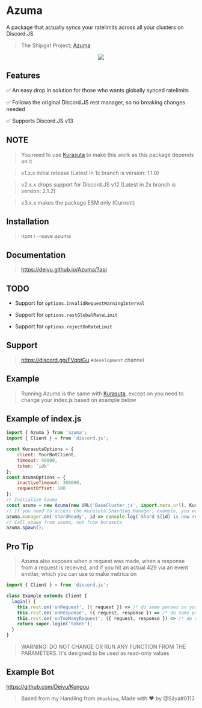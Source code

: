# Azuma
A package that actually syncs your ratelimits across all your clusters on Discord.JS

> The Shipgirl Project; [Azuma](https://azurlane.koumakan.jp/Azuma)

<p align="center">
  <img src="https://azurlane.netojuu.com/w/images/4/42/Azuma.png">
</p>

## Features

✅ An easy drop in solution for those who wants globally synced ratelimits

✅ Follows the original Discord.JS rest manager, so no breaking changes needed

✅ Supports Discord.JS v13


## NOTE

> You need to use [Kurasuta](https://github.com/DevYukine/Kurasuta) to make this work as this package depends on it

> v1.x.x initial release (Latest in 1x branch is version: 1.1.0)

> v2.x.x drops support for Discord.JS v12 (Latest in 2x branch is version: 2.1.2)

> v3.x.x makes the package ESM only (Current)

## Installation

> npm i --save azuma

## Documentation

> https://deivu.github.io/Azuma/?api

## TODO

* Support for `options.invalidRequestWarningInterval`

* Support for `options.restGlobalRateLimit`

* Support for `options.rejectOnRateLimit`

## Support
> https://discord.gg/FVqbtGu `#development` channel

## Example
> Running Azuma is the same with [Kurasuta](https://github.com/DevYukine/Kurasuta#example), except on you need to change your index.js based on example below

## Example of index.js
```js
import { Azuma } from 'azuma';
import { Client } = from 'discord.js';

const KurasutaOptions = {
    client: YourBotClient,
    timeout: 90000,
    token: 'idk'
};
const AzumaOptions = {
    inactiveTimeout: 300000,
    requestOffset: 500
};
// Initialize Azuma
const azuma = new Azuma(new URL('BaseCluster.js', import.meta.url), KurasutaOptions, AzumaOptions);
// If you need to access the Kurasuta Sharding Manager, example, you want to listen to shard ready event
azuma.manager.on('shardReady', id => console.log(`Shard ${id} is now ready`));
// Call spawn from azuma, not from kurasuta
azuma.spawn();
```

## Pro Tip
> Azuma also exposes when a request was made, when a response from a request is received, and if you hit an actual 429 via an event emitter, which you can use to make metrics on
```js
import { Client } = from 'discord.js';

class Example extends Client {
  login() {
    this.rest.on('onRequest', ({ request }) => /* do some parses on your thing for metrics or log it idk */);
    this.rest.on('onResponse', ({ request, response }) => /* do some parses on your thing for metrics or log it idk */);
    this.rest.on('onTooManyRequest', ({ request, response }) => /* do some probably, warning logs here? since this is an actual 429 and can get you banned for an hour */);
    return super.login('token');
  }
}
```
> WARNING: DO NOT CHANGE OR RUN ANY FUNCTION FROM THE PARAMETERS. It's designed to be used as read-only values

## Example Bot
https://github.com/Deivu/Kongou

> Based from my Handling from `@Kashima`, Made with ❤ by @Sāya#0113
